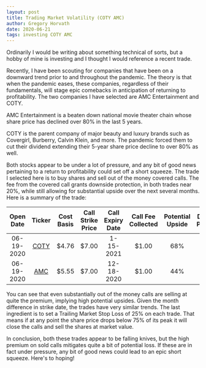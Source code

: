 ```yaml
---
layout: post  
title: Trading Market Volatility (COTY AMC)  
author: Gregory Horvath   
date: 2020-06-21  
tags: investing COTY AMC  
---
```


Ordinarily I would be writing about something technical of sorts, but a hobby of mine is investing and I thought I would reference a recent trade. 

Recently, I have been scouting for companies that have been on a downward trend prior to and throughout the pandemic. The theory is that when the pandemic eases, these companies, regardless of their fundamentals, will stage epic comebacks in anticipation of returning to profitability. The two companies I have selected are AMC Entertainment and COTY.

AMC Entertainment is a beaten down national movie theater chain whose share price has declined over 80% in the last 5 years. 

COTY is the parent company of major beauty and luxury brands such as Covergirl, Burberry, Calvin Klein, and more. The pandemic forced them to cut their dividend extending their 5-year share price decline to over 80% as well.

Both stocks appear to be under a lot of pressure, and any bit of good news pertaining to a return to profitability could set off a short squeeze. The trade I selected here is to buy shares and sell out of the money covered calls. The fee from the covered call grants downside protection, in both trades near 20%, while still allowing for substantial upside over the next several months. Here is a summary of the trade:

| Open Date | Ticker | Cost Basis | Call Strike Price | Call Expiry Date | Call Fee Collected | Potential Upside | Downside Protection |
| :-------: | :----: | :--------: | :---------------: | :--------------: | :----------------: | :--------------: | :-----------------: |
| 06-19-2020 | [COTY](https://finance.yahoo.com/quote/COTY/) | $4.76 | $7.00 | 1-15-2021 | $1.00 | 68% | -21% |
| 06-19-2020 | [AMC](https://finance.yahoo.com/quote/amc/) | $5.55 | $7.00 | 12-18-2020 | $1.00 | 44% | -18% |


You can see that even substantially out of the money calls are selling at quite the premium, implying high potential upsides. Given the month difference in strike date, the trades have very similar trends. The last ingredient is to set a Trailing Market Stop Loss of 25% on each trade. That means if at any point the share price drops below 75% of its peak it will close the calls and sell the shares at market value. 

In conclusion, both these trades appear to be falling knives, but the high premium on sold calls mitigates quite a bit of potential loss. If these are in fact under pressure, any bit of good news could lead to an epic short squeeze. Here's to hoping!
